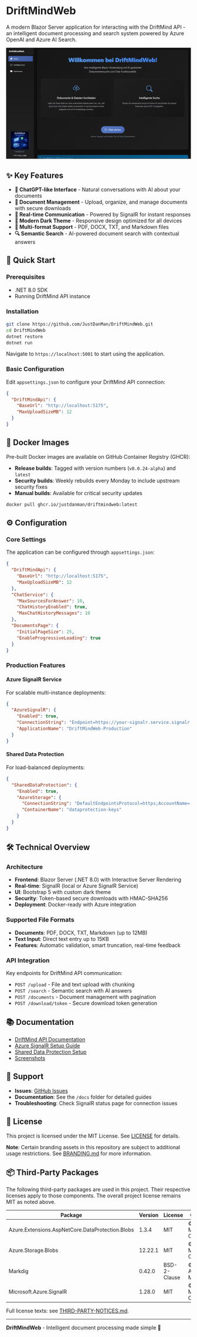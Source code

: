# DriftMindWeb

A modern Blazor Server application for interacting with the DriftMind API - an intelligent document processing and search system powered by Azure OpenAI and Azure AI Search.

![Screenshots](./docs/screenshots/driftmindweb_home.png)

## ✨ Key Features

- **💬 ChatGPT-like Interface** - Natural conversations with AI about your documents
- **📁 Document Management** - Upload, organize, and manage documents with secure downloads
- **🔄 Real-time Communication** - Powered by SignalR for instant responses
- **🎨 Modern Dark Theme** - Responsive design optimized for all devices
- **📄 Multi-format Support** - PDF, DOCX, TXT, and Markdown files
- **🔍 Semantic Search** - AI-powered document search with contextual answers

## 🚀 Quick Start

### Prerequisites
- .NET 8.0 SDK
- Running DriftMind API instance

### Installation
```bash
git clone https://github.com/JustDanMan/DriftMindWeb.git
cd DriftMindWeb
dotnet restore
dotnet run
```

Navigate to `https://localhost:5001` to start using the application.

### Basic Configuration
Edit `appsettings.json` to configure your DriftMind API connection:

```json
{
  "DriftMindApi": {
    "BaseUrl": "http://localhost:5175",
    "MaxUploadSizeMB": 12
  }
}
```

## 🐳 Docker Images

Pre-built Docker images are available on GitHub Container Registry (GHCR):

- **Release builds**: Tagged with version numbers (`v0.0.24-alpha`) and `latest`
- **Security builds**: Weekly rebuilds every Monday to include upstream security fixes
- **Manual builds**: Available for critical security updates

```bash
docker pull ghcr.io/justdanman/driftmindweb:latest
```

## ⚙️ Configuration

### Core Settings
The application can be configured through `appsettings.json`:

```json
{
  "DriftMindApi": {
    "BaseUrl": "http://localhost:5175",
    "MaxUploadSizeMB": 12
  },
  "ChatService": {
    "MaxSourcesForAnswer": 10,
    "ChatHistoryEnabled": true,
    "MaxChatHistoryMessages": 10
  },
  "DocumentsPage": {
    "InitialPageSize": 25,
    "EnableProgressiveLoading": true
  }
}
```

### Production Features

#### Azure SignalR Service
For scalable multi-instance deployments:

```json
{
  "AzureSignalR": {
    "Enabled": true,
    "ConnectionString": "Endpoint=https://your-signalr.service.signalr.net;AccessKey=...",
    "ApplicationName": "DriftMindWeb-Production"
  }
}
```

#### Shared Data Protection
For load-balanced deployments:

```json
{
  "SharedDataProtection": {
    "Enabled": true,
    "AzureStorage": {
      "ConnectionString": "DefaultEndpointsProtocol=https;AccountName=...",
      "ContainerName": "dataprotection-keys"
    }
  }
}
```

## 🛠️ Technical Overview

### Architecture
- **Frontend**: Blazor Server (.NET 8.0) with Interactive Server Rendering
- **Real-time**: SignalR (local or Azure SignalR Service)
- **UI**: Bootstrap 5 with custom dark theme
- **Security**: Token-based secure downloads with HMAC-SHA256
- **Deployment**: Docker-ready with Azure integration

### Supported File Formats
- **Documents**: PDF, DOCX, TXT, Markdown (up to 12MB)
- **Text Input**: Direct text entry up to 15KB
- **Features**: Automatic validation, smart truncation, real-time feedback

### API Integration
Key endpoints for DriftMind API communication:
- `POST /upload` - File and text upload with chunking
- `POST /search` - Semantic search with AI answers
- `POST /documents` - Document management with pagination
- `POST /download/token` - Secure download token generation

## 📚 Documentation

- [DriftMind API Documentation](./docs/README.DriftMind.md)
- [Azure SignalR Setup Guide](./docs/AZURE_SIGNALR_SETUP.md)
- [Shared Data Protection Setup](./docs/SHARED_DATA_PROTECTION_SETUP.md)
- [Screenshots](./docs/screenshots/)

## 🤝 Support

- **Issues**: [GitHub Issues](https://github.com/JustDanMan/DriftMindWeb/issues)
- **Documentation**: See the `/docs` folder for detailed guides
- **Troubleshooting**: Check SignalR status page for connection issues

## 📄 License

This project is licensed under the MIT License. See [LICENSE](LICENSE) for details.

**Note**: Certain branding assets in this repository are subject to additional usage restrictions. See [BRANDING.md](BRANDING.md) for more information.

## 📦 Third-Party Packages

The following third-party packages are used in this project. Their respective licenses apply to those components. The overall project license remains MIT as noted above.

| Package | Version | License | Copyright |
|---------|---------|---------|-----------|
| Azure.Extensions.AspNetCore.DataProtection.Blobs | 1.3.4 | MIT | © Microsoft Corporation |
| Azure.Storage.Blobs | 12.22.1 | MIT | © Microsoft Corporation |
| Markdig | 0.42.0 | BSD-2-Clause | © Alexandre Mutel |
| Microsoft.Azure.SignalR | 1.28.0 | MIT | © Microsoft Corporation |

Full license texts: see [THIRD-PARTY-NOTICES.md](./THIRD-PARTY-NOTICES.md).

---

**DriftMindWeb** - Intelligent document processing made simple 🚀